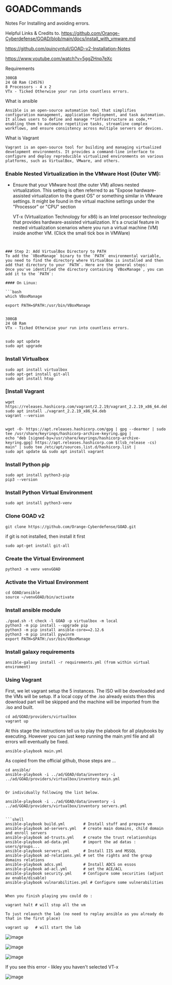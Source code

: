 # GOADCommands
Notes For Installing and avoiding errors. 


Helpful Links & Credits to. 
https://github.com/Orange-Cyberdefense/GOAD/blob/main/docs/install_with_vmware.md

https://github.com/quincyntuli/GOAD-v2-Installation-Notes

https://www.youtube.com/watch?v=5ggZHnp7eXc


Requirements 
```
300GB 
24 GB Ram (24576)
8 Processors - 4 x 2 
VTx - Ticked Otherwise your run into countless errors. 

```


What is ansible
```
Ansible is an open-source automation tool that simplifies configuration management, application deployment, and task automation. It allows users to define and manage **infrastructure as code,** enabling them to automate repetitive tasks, streamline complex workflows, and ensure consistency across multiple servers or devices.
```

What is Vagrant 
```
Vagrant is an open-source tool for building and managing virtualized development environments. It provides a command-line interface to configure and deploy reproducible virtualized environments on various platforms, such as VirtualBox, VMware, and others.
```


### **Enable Nested Virtualization in the VMware Host (Outer VM):**

- Ensure that your VMware host (the outer VM) allows nested virtualization. This setting is often referred to as "Expose hardware-assisted virtualization to the guest OS" or something similar in VMware settings. It might be found in the virtual machine settings under the "Processor" or "CPU" section

  VT-x (Virtualization Technology for x86) is an Intel processor technology that provides hardware-assisted virtualization. It's a crucial feature in nested virtualization scenarios where you run a virtual machine (VM) inside another VM. (Click the small tick box in VMWare) 
```


### Step 2: Add VirtualBox Directory to PATH
To add the `VBoxManage` binary to the `PATH` environmental variable, you need to find the directory where VirtualBox is installed and then add that directory to your `PATH`. Here are the general steps:
Once you've identified the directory containing `VBoxManage`, you can add it to the `PATH`:

#### On Linux:

```bash
which VBoxManage 

export PATH=$PATH:/usr/bin/VBoxManage
```

```shell

300GB 
24 GB Ram  
VTx - Ticked Otherwise your run into countless errors. 


sudo apt update
sudo apt upgrade
```

### Install Virtualbox

```shell
sudo apt install virtualbox
sudo apt-get install git-all
sudo apt install htop
```

### [Install Vagrant

```shell
wget https://releases.hashicorp.com/vagrant/2.2.19/vagrant_2.2.19_x86_64.deb
sudo apt install ./vagrant_2.2.19_x86_64.deb
vagrant --version


wget -O- https://apt.releases.hashicorp.com/gpg | gpg --dearmor | sudo tee /usr/share/keyrings/hashicorp-archive-keyring.gpg |
echo "deb [signed-by=/usr/share/keyrings/hashicorp-archive-keyring.gpg] https://apt.releases.hashicorp.com $(lsb_release -cs) main" | sudo tee /etc/apt/sources.list.d/hashicorp.list |
sudo apt update && sudo apt install vagrant

```

### Install Python pip

```shell
sudo apt install python3-pip
pip3 --version
```

### Install Python Virtual Environment
```shell
sudo apt install python3-venv
```

### Clone GOAD v2

```shell
git clone https://github.com/Orange-Cyberdefense/GOAD.git
```

if git is not installed, then install it first

```shell
sudo apt-get install git-all
```

### Create the Virtual Environment

```shell
python3 -m venv venvGOAD
```

### Activate the Virtual Environment

```shell
cd GOAD/ansible
source ~/venvGOAD/bin/activate
```

### Install ansible module

```shell
./goad.sh -t check -l GOAD -p virtualbox -m local
python3 -m pip install --upgrade pip
python3 -m pip install ansible-core==2.12.6
python3 -m pip install pywinrm
export PATH=$PATH:/usr/bin/VBoxManage

```

### Install galaxy requirements

```shell
ansible-galaxy install -r requirements.yml (from within virtual enviroment)

```

### Using Vagrant 

First, we let vagrant setup the 5 instances. The ISO will be downloaded and the VMs will be setup. If a local copy of the .iso already exists then this download part will be skipped and the machine will be imported from the .iso and built.

```shell
cd ad/GOAD/providers/virtualbox
vagrant up
```

At this stage the instructions tell us to play the plabook for all playbooks by executing.  However you can just keep running the main.yml file and all errors will eventually be fixed. 

```shell
ansible-playbook main.yml
```

As copied from the official github, those steps are ...

```
cd ansible/
ansible-playbook -i ../ad/GOAD/data/inventory -i ../ad/GOAD/providers/virtualbox/inventory main.yml


Or individually following the list below.

ansible-playbook -i ../ad/GOAD/data/inventory -i ../ad/GOAD/providers/virtualbox/inventory servers.yml


```shell
ansible-playbook build.yml        # Install stuff and prepare vm
ansible-playbook ad-servers.yml   # create main domains, child domain and enroll servers
ansible-playbook ad-trusts.yml    # create the trust relationships
ansible-playbook ad-data.yml      # import the ad datas : users/groups...
ansible-playbook servers.yml      # Install IIS and MSSQL
ansible-playbook ad-relations.yml # set the rights and the group domains relations
ansible-playbook adcs.yml         # Install ADCS on essos
ansible-playbook ad-acl.yml       # set the ACE/ACL
ansible-playbook security.yml     # Configure some securities (adjust av enable/disable)
ansible-playbook vulnarabilities.yml # Configure some vulnerabilities
```

```shell

When you finish playing you could do :

vagrant halt # will stop all the vm

To just relaunch the lab (no need to replay ansible as you already do that in the first place)

vagrant up   # will start the lab

```
![image](https://github.com/brainspill3r/GOADCommands/assets/68113403/07d1616a-8f0b-4de3-ada6-d4de4f3c6f61)

![image](https://github.com/brainspill3r/GOADCommands/assets/68113403/65dd8e58-ba77-48d6-9438-b35d351f79be)

![image](https://github.com/brainspill3r/GOADCommands/assets/68113403/db361fff-86f2-4e15-a072-4ed93bc94569)


If you see this error - likley you haven't selected VT-x 

![image](https://github.com/brainspill3r/GOADCommands/assets/68113403/8ccc263d-ebef-4b55-92cb-f9fa6b2b69ac)





